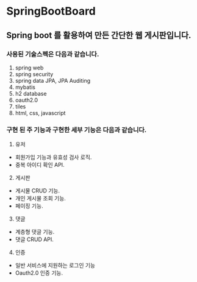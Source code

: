 # SpringBootBoard

## Spring boot 를 활용하여 만든 간단한 웹 게시판입니다.

### 사용된 기술스펙은 다음과 같습니다.
1. spring web
2. spring security
3. spring data JPA, JPA Auditing
4. mybatis
5. h2 database
6. oauth2.0 
7. tiles
8. html, css, javascript

### 구현 된 주 기능과 구현한 세부 기능은 다음과 같습니다.
1. 유저
  - 회원가입 기능과 유효성 검사 로직.
  - 중복 아이디 확인 API.
2. 게시판 
  - 게시물 CRUD 기능.
  - 개인 게시물 조회 기능.
  - 페이징 기능.
3. 댓글
  - 계층형 댓글 기능.
  - 댓글 CRUD API.
4. 인증
  - 일반 서비스에 지원하는 로그인 기능
  - Oauth2.0 인증 기능.

